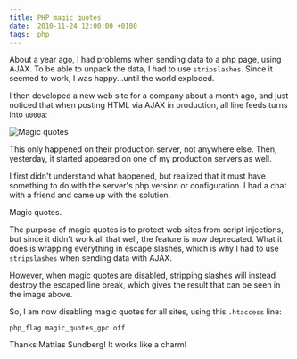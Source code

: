 ```yaml
---
title: PHP magic quotes
date:  2010-11-24 12:00:00 +0100
tags:  php
---
```


About a year ago, I had problems when sending data to a php page, using AJAX. To
be able to unpack the data, I had to use `stripslashes`. Since it seemed to work, 
I was happy...until the world exploded.

I then developed a new web site for a company about a month ago, and just noticed
that when posting HTML via AJAX in production, all line feeds turns into `u000a`:

![Magic quotes](/assets/blog/2010/11-24.png "Magic quotes in action")

This only happened on their production server, not anywhere else. Then, yesterday,
it started appeared on one of my production servers as well. 

I first didn't understand what happened, but realized that it must have something
to do with the server's php version or configuration. I had a chat with a friend
and came up with the solution.

Magic quotes.

The purpose of magic quotes is to protect web sites from script injections, but
since it didn't work all that well, the feature is now deprecated. What it does
is wrapping everything in escape slashes, which is why I had to use `stripslashes`
when sending data with AJAX.

However, when magic quotes are disabled, stripping slashes will instead destroy
the escaped line break, which gives the result that can be seen in the image above.

So, I am now disabling magic quotes for all sites, using this `.htaccess` line:

```
php_flag magic_quotes_gpc off
```

Thanks Mattias Sundberg! It works like a charm!
